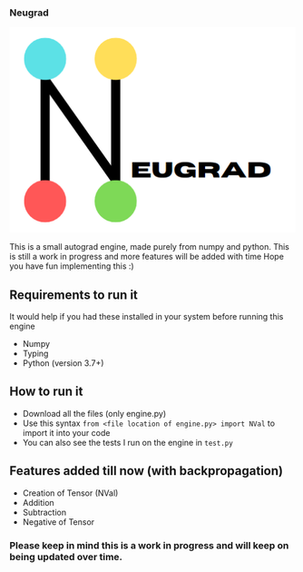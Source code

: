 ### Neugrad
![logo](logo.png "neugrad")

This is a small autograd engine, made purely from numpy and python. This is still a work in progress and more features will be added with time
Hope you have fun implementing this :)

## Requirements to run it

It would help if you had these installed in your system before running this engine
- Numpy
- Typing
- Python (version 3.7+)

## How to run it
- Download all the files (only engine.py)
- Use this syntax `from <file location of engine.py> import NVal` to import it into your code
- You can also see the tests I run on the engine in `test.py`

## Features added till now (with backpropagation)

- Creation of Tensor (NVal)
- Addition
- Subtraction
- Negative of Tensor



### Please keep in mind this is a work in progress and will keep on being updated over time.
